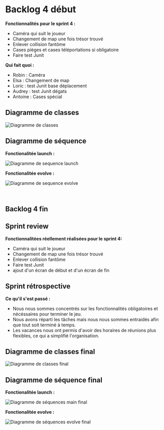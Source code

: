 # Backlog 4 début

**Fonctionnalités pour le sprint 4 :**

- Caméra qui suit le joueur
- Changement de map une fois trésor trouvé
- Enlever collision fantôme
- Cases pièges et cases téléportations si obligatoire
- Faire test Junit

**Qui fait quoi :**

- Robin : Caméra
- Elsa : Changement de map
- Loric : test Junit base déplacement
- Audrey : test Junit dégats
- Antoine : Cases spécial

## Diagramme de classes

![Diagramme de classes](images/ClassDiagramSprint3.png)

## Diagramme de séquence

**Fonctionalitée launch :**

![Diagramme de sequence launch](images/fonctionnalité_launch_prévisionelle.jpg)

**Fonctionalitée evolve :**

![Diagramme de sequence evolve](images/fonctionnalité_evolve_prévisionelle.jpg)

&nbsp;
## Backlog 4 fin

## Sprint review

**Fonctionnalitées réellement réalisées pour le sprint 4:**

- Caméra qui suit le joueur
- Changement de map une fois trésor trouvé
- Enlever collision fantôme
- Faire test Junit
- ajout d'un écran de début et d'un écran de fin 

## Sprint rétrospective

**Ce qu'il s'est passé :**

- Nous nous sommes concentrés sur les fonctionnalités obligatoires et nécéssaires pour terminer le jeu.
- Nous avons réparti les tâches mais nous nous sommes entraidés afin que tout soit terminé à temps.
- Les vacances nous ont permis d'avoir des horaires de réunions plus flexibles, ce qui a simplifié l'organisation.

## Diagramme de classes final

![Diagramme de classes final](images/ClassDiagramSprint4-final.png)

## Diagramme de séquence final

**Fonctionalitée launch :**

![Diagramme de séquences main final](images/SequenceDiagramSprint4-main-final.jpg)

**Fonctionalitée evolve :**

![Diagramme de séquences evolve final](images/SequenceDiagramSprint4-evolve-final.jpg)
